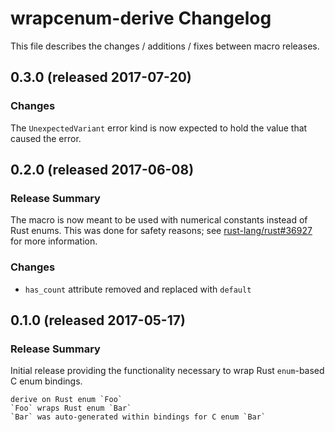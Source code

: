 # wrapcenum-derive Changelog

This file describes the changes / additions / fixes between macro releases.

## 0.3.0 (released 2017-07-20)

### Changes

The `UnexpectedVariant` error kind is now expected to hold the value that caused the error.

## 0.2.0 (released 2017-06-08)

### Release Summary

The macro is now meant to be used with numerical constants instead of Rust enums. This was done for safety reasons; see [rust-lang/rust#36927](https://github.com/rust-lang/rust/issues/36927) for more information.

### Changes

* `has_count` attribute removed and replaced with `default`

## 0.1.0 (released 2017-05-17)

### Release Summary

Initial release providing the functionality necessary to wrap Rust `enum`-based C enum bindings.

```text
derive on Rust enum `Foo`
`Foo` wraps Rust enum `Bar`
`Bar` was auto-generated within bindings for C enum `Bar`
```
